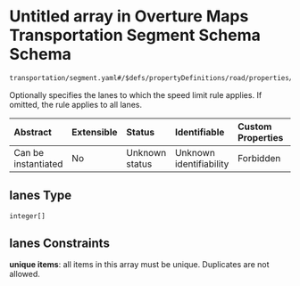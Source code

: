 # Untitled array in Overture Maps Transportation Segment Schema Schema

```txt
transportation/segment.yaml#/$defs/propertyDefinitions/road/properties/restrictions/properties/speedLimits/items/properties/lanes
```

Optionally specifies the lanes to which the speed limit rule applies. If omitted, the rule applies to all lanes.

| Abstract            | Extensible | Status         | Identifiable            | Custom Properties | Additional Properties | Access Restrictions | Defined In                                                                                                      |
| :------------------ | :--------- | :------------- | :---------------------- | :---------------- | :-------------------- | :------------------ | :-------------------------------------------------------------------------------------------------------------- |
| Can be instantiated | No         | Unknown status | Unknown identifiability | Forbidden         | Allowed               | none                | [segment.yaml\*](../../../../../../../tmp/jsonschema/schema/transportation/segment.yaml "open original schema") |

## lanes Type

`integer[]`

## lanes Constraints

**unique items**: all items in this array must be unique. Duplicates are not allowed.
